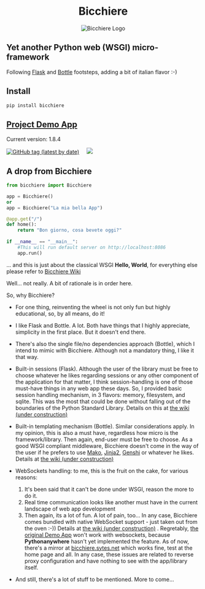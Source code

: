 
<h1 align="center">Bicchiere</h1>


<p align="center"><img title="Un bel bicchiere di Campari" src="https://bicchiere.sytes.net/static/img/bicchiere-rosso-2.jpg" alt="Bicchiere Logo"/></p>

## Yet another Python web (WSGI) micro-framework

Following [Flask](https://flask.palletsprojects.com/en/2.1.x/) and [Bottle](https://bottlepy.org/docs/dev/) footsteps, adding a bit of italian flavor :-)

## Install  
```bash
pip install bicchiere
```

## [Project Demo App](https://bicchiere.sytes.net)

Current version: 1.8.4

<p>
    <a href="https://pypi.python.org/pypi/bicchiere" target="_blank" rel="nofollow"><img alt="GitHub tag (latest by date)" src="https://img.shields.io/github/v/tag/sandy98/bicchiere?color=%230cc000&label=bicchiere"></a>           
    &nbsp;&nbsp;&nbsp;
    <a href="https://pepy.tech/project/bicchiere" rel="nofollow" target="_blank">
        <img src="https://static.pepy.tech/personalized-badge/bicchiere?period=total&units=international_system&left_color=black&right_color=blue&left_text=Downloads"/>
    </a>
</p>


## A drop from Bicchiere

```python
from bicchiere import Bicchiere

app = Bicchiere()
or
app = Bicchiere("La mia bella App")

@app.get("/")
def home():
    return "Bon giorno, cosa bevete oggi?"
    
if __name__ == "__main__":
    #This will run default server on http://localhost:8086
    app.run()
```

... and this is just about the classical WSGI **Hello, World**, for everything else please refer to [Bicchiere Wiki](https://github.com/sandy98/bicchiere/wiki)

Well... not really. A bit of rationale is in order here.

So, why Bicchiere?

- For one thing, reinventing the wheel is not only fun but highly educational, so, by all means, do it!

- I like Flask and Bottle. A lot. Both have things that I highly appreciate, simplicity in the first 
  place. But it doesn't end there.
- There's also the single file/no dependencies approach (Bottle), which I intend to mimic with Bicchiere. Although not a   mandatory thing, I like  it that way. 
- Built-in sessions (Flask). Although the user of the library must be free to choose whatever he likes regarding sessions or any other component of the application for that matter, I think session-handling is one of those must-have things in any web app these days. So, I provided basic session handling mechanism, in 3 flavors: memory, filesystem, and sqlite. This was the most that could be done without falling out of the boundaries of the Python Standard Library. Details on this at [the wiki (under construction)](https://github.com/sandy98/bicchiere/wiki/Bicchiere-session) 
- Built-in templating mechanism (Bottle). Similar considerations apply. In my opinion, this is also a must have, regardless how micro is the framework/library. Then again, end-user must be free to choose. As a good WSGI compliant middleware, Bicchiere doesn't come in the way of the user if he prefers to use [Mako](https://www.makotemplates.org/), [Jinja2](https://jinja.palletsprojects.com/en/3.1.x/), [Genshi](https://genshi.edgewall.org/) or whatever he likes. Details at [the wiki (under construction)](https://github.com/sandy98/bicchiere/wiki/Bicchiere-templates)
- WebSockets handling: to me, this is the fruit on the cake, for various reasons:
    1. It's been said that it can't be done under WSGI, reason the more to do it.
    2. Real time communication looks like another must have in the current landscape of web app development
    3. Then again, its a lot of fun. A lot of pain, too...
In any case, Bicchiere comes bundled with native WebSocket support - just taken out from the oven :-))
Details at [the wiki (under construction)](https://github.com/sandy98/bicchiere/wiki/Bicchiere-Websocket) . Regretably, [the original Demo App](https://bicchiere.eu.pythonanywhere.com) won't work with websockets, because **Pythonanywhere** hasn't yet implemented the feature. As of now, there's a mirror at [bicchiere.sytes.net](http://bicchiere.sytes.net) which works fine, test at the home page and all. In any case, these issues are related to reverse proxy configuration and have nothing to see with the app/library itself.
- And still, there's a lot of stuff to be mentioned. More to come...
